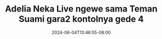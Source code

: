 --- 
title: "Adelia Neka Live ngewe sama Teman Suami gara2 kontolnya gede 4"
description: "video bokep Adelia Neka Live ngewe sama Teman Suami gara2 kontolnya gede 4 doodstream video full baru"
date: 2024-06-04T13:46:55-08:00
file_code: "0ig0e1mtyu6n"
draft: false
cover: "vp5phf5eam036r02.jpg"
tags: ["Adelia", "Neka", "Live", "ngewe", "sama", "Teman", "Suami", "kontolnya", "gede", "bokep-indo", "bokep-viral", "bokep-ig"]
length: 807
fld_id: "1483097"
foldername: "Adelia neka"
categories: ["Adelia neka"]
views: 0
---